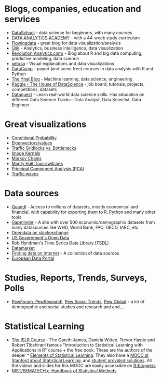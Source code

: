# Blogs, companies, education and services
* [DataSchool](http://www.dataschool.io/) - data science for beginners, with many courses
* [DATA ANALYTICS ACADEMY](http://www.dataanalyticsacademy.com/) - with a 44-week study curriculum
* [Flowingdata](http://flowingdata.com/) - great blog for data visualization/analysis
* [Qlik](http://www.qlik.com/) - Analytics, business intelligence, data visualization
* [Revolution Analytics.com/](http://blog.revolutionanalytics.com/) - Blog about R and big data computing, predictive modeling, data science
* [setosa](http://setosa.io/) - Visual explanations and data visualizations
* [DataCamp](https://www.datacamp.com/) - payed (and some free) courses in data analysis with R and Python
* [The Yhat Blog](http://blog.yhat.com/) - Machine learning, data science, engineering
* [Kaggle - The House of DataScience](https://www.kaggle.com/) - job board, tutorials, projects, competitions, datasets
* [Dataquest](https://www.dataquest.io/) - Learn real-world data science skills. Has education on different Data Science Tracks--Data Analyst, Data Scientist, Data Engineer



# Great visualizations
* [Conditional Probability](http://setosa.io/ev/conditional-probability/)
* [Eigenvectors/values](http://setosa.io/ev/eigenvectors-and-eigenvalues/)
* [Traffic Gridlocks vs. Bottlenecks](http://setosa.io/blog/2014/09/02/gridlock/)
* [Image Kernels](http://setosa.io/ev/image-kernels/)
* [Markov Chains](http://setosa.io/ev/markov-chains/)
* [Monty Hall Door switches](http://blog.vctr.me/monty-hall/)
* [Principal Component Analysis (PCA)](http://setosa.io/ev/principal-component-analysis/)
* [Traffic waves](http://ww2.kqed.org/lowdown/2013/11/12/traffic-waves/)

# Data sources
* [Quandl](https://www.quandl.com/) - Access to millions of datasets, mostly economical and financial, with capability for exporting them to R, Python and many other tools
* [Gapminder](http://www.gapminder.org/data/) - A site with over 500 economic/demographic datasets from many datasources like WHO, World Bank, FAO, OECD, IARC, etc
* [Opendata on stackexchange](http://opendata.stackexchange.com/)
* [US Government's Open Data](http://www.data.gov/)
* [Rob Hyndman's Time Series Data Library (TSDL)](https://datamarket.com/data/list/?q=provider:tsdl)
* [Datamarket](https://datamarket.com/)
* [Finding data on Internet](http://www.inside-r.org/howto/finding-data-internet) - A collection of data sources
* [European Data Portal](http://www.europeandataportal.eu/en/)


# Studies, Reports, Trends, Surveys, Polls
* [PewForum, PewResearch](http://www.pewresearch.org/), [Pew Social Trends](http://www.pewsocialtrends.org/), [Pew Global](http://www.pewglobal.org/) - a lot of demographic and social studies and research and and....


# Statistical Learning
* [The ISLR Course](http://www-bcf.usc.edu/~gareth/ISL/) - The Gareth James, Daniela Witten, Trevor Hastie and Robert Tibshirani famous "Introduction to Statistical Learning with Applications in R" course + the free book. These are the authors of the deeper * [Elements of Statistical Learning](http://www-stat.stanford.edu/~tibs/ElemStatLearn/). They also have a [MOOC at Stanford about Statistical Learning](https://lagunita.stanford.edu/courses/HumanitiesSciences/StatLearning/Winter2016/about), and [student provided solutions](https://github.com/asadoughi/stat-learning). All the videos and slides for this MOOC are easily accessible on  [R-bloggers](http://www.r-bloggers.com/in-depth-introduction-to-machine-learning-in-15-hours-of-expert-videos/)
* [NIST/SEMATECH e-Handbook of Statistical Methods](http://www.itl.nist.gov/div898/handbook/index.htm)
